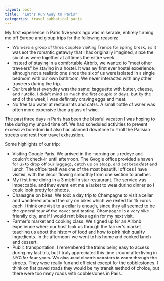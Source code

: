 ```yaml
---
layout: post
title:  "Let's Run Away to Paris"
categories: travel sabbatical paris
---
```


My first experience in Paris five years ago was miserable, entirely turning me off Europe and group trips for the following reasons:

* We were a group of three couples visiting France for spring break, so it was not the romantic getaway that I had originally imagined, since the six of us were together at all times the entire week.
* Instead of staying in a comfortable Airbnb, we wanted to "meet other travelers" by staying in a hostel. It was my first ever hostel experience, although not a realistic one since the six of us were isolated in a single bedroom with our own bathroom. We never interacted with any other travelers during the trip.
* Our breakfast everyday was the same: bagguette with butter, cheese, and nutella. I didn't mind so much the first couple of days, but by the end of the week, I was definitely craving eggs and meat.
* No free tap water at restaurants and cafes. A small bottle of water was often more expensive than a glass of wine.

The past three days in Paris has been the blissful vacation I was hoping to take during my unpaid time off. We had scheduled activities to prevent excessive boredom but also had planned downtime to stroll the Parisian streets and rest from travel exhaustion.

Some highlights of our trip:

* Visiting Google Paris. We arrived in the morning on a redeye and couldn't check-in until afternoon. The Google office provided a haven for us to drop off our luggage, catch up on sleep, and eat breakfast and lunch. The office itself was one of the most beautiful offices I have visited, with the decor flowing smoothly from one section to another.
* My first time dining in a 3 michilin star restaurant. The service was impeccable, and they event lent me a jacket to wear during dinner so I could look pretty for photos.
* Chamagne on bikes. We took a day trip to Champagne to visit a cellar and wandered around the city on bikes which we rented for 15 euros each. I think one visit to a cellar is enough, since they all seemed to be the general tour of the caves and tasting. Champagne is a very bike friendly city, and if I would rent bikes again for my next visit.
* Farmer's market and cooking class. We signed up for an Airbnb experience where our host took us through the farmer's market, teaching us about the history of food and how to pick high quality ingredients. In the afternoon, we went to his home and cooked lunch and dessert.
* Public transportation. I remembered the trains being easy to access during my last trip, but I truly appreciated this time around after living in NYC for four years. We also used electric scooters to zoom through the streets. They were really fun and efficient except for the cobblestones. I think on flat paved roads they would be my transit method of choice, but there were too many roads with cobblestones in Paris.